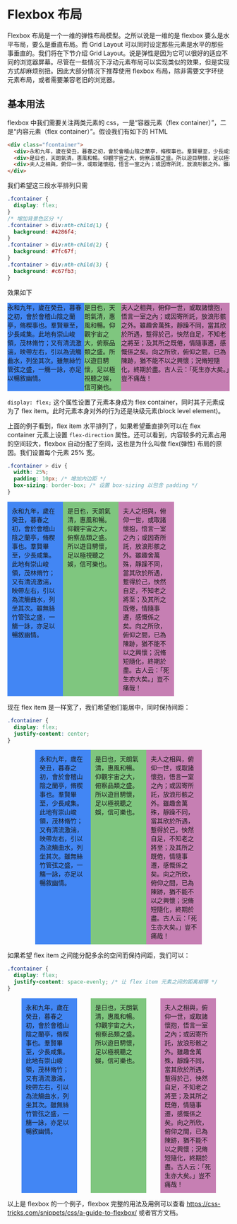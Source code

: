 # Flexbox 布局

Flexbox 布局是一个一维的弹性布局模型。之所以说是一维的是 flexbox 要么是水平布局，要么是垂直布局。而 Grid Layout 可以同时设定那些元素是水平的那些事垂直的。我们将在下节介绍 Grid Layout。说是弹性是因为它可以很好的适应不同的浏览器屏幕。尽管在一些情况下浮动元素布局可以实现类似的效果，但是实现方式却麻烦别扭。因此大部分情况下推荐使用 flexbox 布局，除非需要文字环绕元素布局，或者需要兼容老旧的浏览器。

## 基本用法
flexbox 中我们需要关注两类元素的 css，一是“容器元素（flex container）”，二是“内容元素（flex container）”。假设我们有如下的 HTML
```html
<div class="fcontainer">
  <div>永和九年，歲在癸丑，暮春之初，會於會稽山陰之蘭亭，脩稧事也。羣賢畢至，少長咸集。此地有崇山峻領，茂林脩竹；又有清流激湍，映帶左右，引以為流觴曲水，列坐其次。雖無絲竹管弦之盛，一觴一詠，亦足以暢敘幽情。</div>
  <div>是日也，天朗氣清，惠風和暢。仰觀宇宙之大，俯察品類之盛。所以遊目騁懷，足以極視聽之娛，信可樂也。</div>
  <div>夫人之相與，俯仰一世，或取諸懷抱，悟言一室之內；或因寄所託，放浪形骸之外。雖趣舍萬殊，靜躁不同，當其欣於所遇，蹔得於己，怏然自足，不知老之將至；及其所之既倦，情隨事遷，感慨係之矣。向之所欣，俯仰之間，已為陳跡，猶不能不以之興懷；況脩短隨化，終期於盡。古人云：「死生亦大矣。」豈不痛哉！</div>
</div>
```
我们希望这三段水平排列只需
```css
.fcontainer {
  display: flex;
}
/* 增加背景色区分 */
.fcontainer > div:nth-child(1) {
  background: #4286f4;
}
.fcontainer > div:nth-child(2) {
  background: #7fc67f;
}
.fcontainer > div:nth-child(3) {
  background: #c67fb3;
}
```
效果如下
<style>
.fcontainer > div:nth-child(1) {
  background: #4286f4;
}
.fcontainer > div:nth-child(2) {
  background: #7fc67f;
}
.fcontainer > div:nth-child(3) {
  background: #c67fb3;
}
</style>
<div class="fcontainer" style="display: flex">
  <div>永和九年，歲在癸丑，暮春之初，會於會稽山陰之蘭亭，脩稧事也。羣賢畢至，少長咸集。此地有崇山峻領，茂林脩竹；又有清流激湍，映帶左右，引以為流觴曲水，列坐其次。雖無絲竹管弦之盛，一觴一詠，亦足以暢敘幽情。</div>
  <div>是日也，天朗氣清，惠風和暢。仰觀宇宙之大，俯察品類之盛。所以遊目騁懷，足以極視聽之娛，信可樂也。</div>
  <div>夫人之相與，俯仰一世，或取諸懷抱，悟言一室之內；或因寄所託，放浪形骸之外。雖趣舍萬殊，靜躁不同，當其欣於所遇，蹔得於己，怏然自足，不知老之將至；及其所之既倦，情隨事遷，感慨係之矣。向之所欣，俯仰之間，已為陳跡，猶不能不以之興懷；況脩短隨化，終期於盡。古人云：「死生亦大矣。」豈不痛哉！</div>
</div>

`display: flex;` 这个属性设置了元素本身成为 flex container，同时其子元素成为了 flex item。此时元素本身对外的行为还是块级元素(block level element)。

上面的例子看到，flex item 水平排列了，如果希望垂直排列可以在 flex container 元素上设置 `flex-direction` 属性。还可以看到，内容较多的元素占用的空间较大，flexbox 自动分配了空间，这也是为什么叫做 flex(弹性) 布局的原因。我们设置每个元素 25% 宽。

```css
.fcontainer > div {
  width: 25%;
  padding: 10px; /* 增加内边距 */
  box-sizing: border-box; /* 设置 box-sizing 以包含 padding */
}
```
<div class="fcontainer" style="display: flex">
  <div style="width: 25%; box-sizing: border-box; padding: 10px;">永和九年，歲在癸丑，暮春之初，會於會稽山陰之蘭亭，脩稧事也。羣賢畢至，少長咸集。此地有崇山峻領，茂林脩竹；又有清流激湍，映帶左右，引以為流觴曲水，列坐其次。雖無絲竹管弦之盛，一觴一詠，亦足以暢敘幽情。</div>
  <div style="width: 25%; box-sizing: border-box; padding: 10px;">是日也，天朗氣清，惠風和暢。仰觀宇宙之大，俯察品類之盛。所以遊目騁懷，足以極視聽之娛，信可樂也。</div>
  <div style="width: 25%; box-sizing: border-box; padding: 10px;">夫人之相與，俯仰一世，或取諸懷抱，悟言一室之內；或因寄所託，放浪形骸之外。雖趣舍萬殊，靜躁不同，當其欣於所遇，蹔得於己，怏然自足，不知老之將至；及其所之既倦，情隨事遷，感慨係之矣。向之所欣，俯仰之間，已為陳跡，猶不能不以之興懷；況脩短隨化，終期於盡。古人云：「死生亦大矣。」豈不痛哉！</div>
</div>

现在 flex item 是一样宽了，我们希望他们能居中，同时保持间距：
```css
.fcontainer {
  display: flex;
  justify-content: center;
}
```

<div class="fcontainer" style="display: flex; justify-content: center">
  <div style="width: 25%; box-sizing: border-box; padding: 10px;">永和九年，歲在癸丑，暮春之初，會於會稽山陰之蘭亭，脩稧事也。羣賢畢至，少長咸集。此地有崇山峻領，茂林脩竹；又有清流激湍，映帶左右，引以為流觴曲水，列坐其次。雖無絲竹管弦之盛，一觴一詠，亦足以暢敘幽情。</div>
  <div style="width: 25%; box-sizing: border-box; padding: 10px;">是日也，天朗氣清，惠風和暢。仰觀宇宙之大，俯察品類之盛。所以遊目騁懷，足以極視聽之娛，信可樂也。</div>
  <div style="width: 25%; box-sizing: border-box; padding: 10px;">夫人之相與，俯仰一世，或取諸懷抱，悟言一室之內；或因寄所託，放浪形骸之外。雖趣舍萬殊，靜躁不同，當其欣於所遇，蹔得於己，怏然自足，不知老之將至；及其所之既倦，情隨事遷，感慨係之矣。向之所欣，俯仰之間，已為陳跡，猶不能不以之興懷；況脩短隨化，終期於盡。古人云：「死生亦大矣。」豈不痛哉！</div>
</div>

如果希望 flex item 之间能分配多余的空间而保持间距，我们可以：
```css
.fcontainer {
  display: flex;
  justify-content: space-evenly; /* 让 flex item 元素之间的距离相等 */
}

```
<div class="fcontainer" style="display: flex; justify-content: space-evenly">
  <div style="width: 25%; box-sizing: border-box; padding: 10px;">永和九年，歲在癸丑，暮春之初，會於會稽山陰之蘭亭，脩稧事也。羣賢畢至，少長咸集。此地有崇山峻領，茂林脩竹；又有清流激湍，映帶左右，引以為流觴曲水，列坐其次。雖無絲竹管弦之盛，一觴一詠，亦足以暢敘幽情。</div>
  <div style="width: 25%; box-sizing: border-box; padding: 10px;">是日也，天朗氣清，惠風和暢。仰觀宇宙之大，俯察品類之盛。所以遊目騁懷，足以極視聽之娛，信可樂也。</div>
  <div style="width: 25%; box-sizing: border-box; padding: 10px;">夫人之相與，俯仰一世，或取諸懷抱，悟言一室之內；或因寄所託，放浪形骸之外。雖趣舍萬殊，靜躁不同，當其欣於所遇，蹔得於己，怏然自足，不知老之將至；及其所之既倦，情隨事遷，感慨係之矣。向之所欣，俯仰之間，已為陳跡，猶不能不以之興懷；況脩短隨化，終期於盡。古人云：「死生亦大矣。」豈不痛哉！</div>
</div>

以上是 flexbox 的一个例子，flexbox 完整的用法及用例可以查看 https://css-tricks.com/snippets/css/a-guide-to-flexbox/ 或者官方文档。